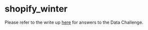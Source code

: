 # shopify_winter

Please refer to the write up [here](https://docs.google.com/document/d/1s9p8Wy-ZoL3L47ueDtDbBa2UhyBYp3aCL6RvNH0uF-w/edit?usp=sharing) for answers to the Data Challenge.
